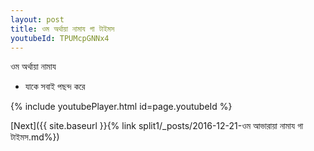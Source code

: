 ```yaml
---
layout: post
title: ওম অর্থায়া নামায গা টাইমস
youtubeId: TPUMcpGNNx4
---
```

 
 
 ওম অর্থায়া নামায  
 
 -  যাকে সবাই পছন্দ করে 
 
  
 
  
 
 
 
 
 
 


{% include youtubePlayer.html id=page.youtubeId %}
 
[Next]({{ site.baseurl }}{% link  split1/_posts/2016-12-21-ওম আভারায়া নামায গা টাইমস.md%})
 
